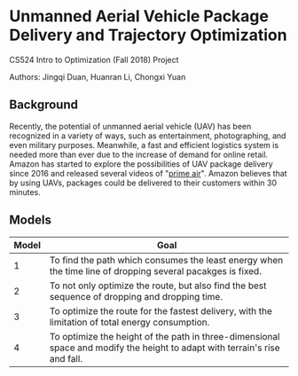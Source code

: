 # Unmanned Aerial Vehicle Package Delivery and Trajectory Optimization
CS524 Intro to Optimization (Fall 2018) Project

Authors: Jingqi Duan, Huanran Li, Chongxi Yuan

## Background
Recently, the potential of unmanned aerial vehicle (UAV) has been recognized in a variety of ways, such as entertainment, photographing, and even military purposes. Meanwhile, a fast and efficient logistics system is needed more than ever due to the increase of demand for online retail. Amazon has started to explore the possibilities of UAV package delivery since 2016 and released several videos of "[prime air](https://www.amazon.com/Amazon-Prime-Air/b?ie=UTF8&node=8037720011)". Amazon believes that by using UAVs, packages could be delivered to their customers within 30 minutes.

## Models
|Model|Goal|
|-----|-----|
|1    |To find the path which consumes the least energy when the time line of dropping several pacakges is fixed.|
|2    |To not only optimize the route, but also find the best sequence of dropping and dropping time.|
|3    |To optimize the route for the fastest delivery, with the limitation of total energy consumption.|
|4    |To optimize the height of the path in three-dimensional space and modify the height to adapt with terrain's rise and fall.|
